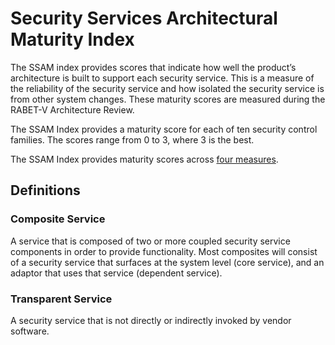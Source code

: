 # Security Services Architectural Maturity Index

The SSAM index provides scores that indicate how well the product’s architecture is built to support each security service. This is a measure of the reliability of the security service and how isolated the security service is from other system changes. These maturity scores are measured during the RABET-V Architecture Review.

The SSAM Index provides a maturity score for each of ten security control families. The scores range from 0 to 3, where 3 is the best.

The SSAM Index provides maturity scores across [four measures](/Security_Services_Architectural_Maturity_Index/SSAM_Rubric).

## Definitions

### Composite Service

A service that is composed of two or more coupled security service
components in order to provide functionality. Most composites will
consist of a security service that surfaces at the system level (core
service), and an adaptor that uses that service (dependent service).

### Transparent Service

A security service that is not directly or indirectly invoked by vendor
software.
